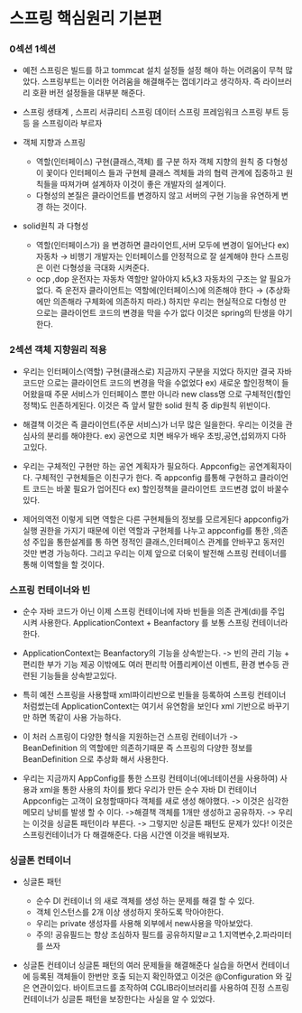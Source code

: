 # 스프링 핵심원리 기본편

### 0섹션 1섹션

   - 예전 스프링은 빌드를 하고 tommcat 설치 설정들 설정 해야 하는 어려움이 무척 많았다. 스프링부트는 이러한 어려움을 해결해주는 껍데기라고 생각하자. 즉 라이브러리 호환 버전 설정들을 대부분 해준다.
  
  - 스프링 생태계 , 스프리 서큐리티 스프링 데이터 스프링 프레임워크 스프링 부트 등등 을 스프링이라 부르자
   
   - 객체 지향과 스프링

       - 역할(인터페이스) 구현(클래스,객체) 를 구분 하자 객체 지향의 원칙 중 다형성이 꽃이다 인터페이스 들과 구현체 클래스 겍체들 과의 협력 관계에 집중하고 원칙들을 따져가며 설계하자 이것이 좋은 개발자의 설계이다.
      - 다형성의 본질은 클라이언트를 변경하지 않고 서버의 구현 기능을 유연하게 변경 하는 것이다.
   - solid원칙 과 다형성
   
       - 역할(인터페이스가) 을 변경하면 클라이언트,서버 모두에 변경이 일어난다 ex) 자동차 → 비행기 개발자는 인터페이스를 안정적으로 잘 설계해야 한다 스프링은 이런 다형성을 극대화 시켜준다.
       - ocp ,dop 운전자는 자동차 역할만 알아야지 k5,k3 자동차의 구조는 알 필요가 없다. 즉 운전자 클라이언트는 역할에(인터페이스)에 의존해야 한다 → (추상화에만 의존해라 구체화에 의존하지 마라.)
           하지만 우리는  현실적으로 다형성 만으로는 클라이언트 코드의 변경을 막을 수가 없다 이것은 spring의 탄생을 야기한다.

### 2섹션 객체 지향원리 적용


   - 우리는 인터페이스(역할) 구현(클래스로) 지금까지 구분을 지었다 하지만 결국 자바코드만 으로는 클라이언트 코드의 변경을 막을 수없었다 ex) 새로운 할인정책이 들어왔을때 주문 서비스가 인터페이스 뿐만 아니라 new class명 으로 구체적인(할인정책)도 읜존하게된다. 이것은 즉 앞서 말한 solid 원칙  중 dip원칙 위반이다.

   - 해결책
      이것은 즉 클라이언트(주문 서비스)가 너무 많은 일을한다. 우리는 이것을  관심사의 분리를 해야한다. ex) 공연으로 치면 배우가 배우 초빙,공연,섭외까지 다하고있다.
     
   -  우리는 구체적인 구현만 하는 공연 계획자가 필요하다. Appconfig는 공연계획자이다. 구체적인 구현체들은 이친구가 한다. 즉 appconfig 를통해 구현하고 클라이언트 코드는 바꿀     필요가 업어진다 ex) 할인정책을 클라이언트 코드변경 없이 바꿀수있다.

   - 제어의역전
      이렇게 되면 역할은 다른 구현체들의 정보를 모르게된다 appconfig가 실행 권한을 가지기 때문에 이런 역할과 구현체를 나누고 appconfig를 통한 ,의존성 주입을 통한설계를 통   하면 정적인 클래스,인터페이스 관계를 안바꾸고 동저인 것만 변경 가능하다. 그리고 우리는 이제 앞으로 더욱이 발전해 스프링 컨테이너를 통해 이역할을 할 것이다.
      
      
### 스프링 컨테이너와 빈

   - 순수 자바 코드가 아닌 이제 스프링 컨테이너에 자바 빈들을 의존 관계(di)를 주입 시켜 사용한다.      ApplicationContext + Beanfactory 를 보통 스프링 컨테이너라 한다.
   
   - ApplicationContext는 Beanfactory의 기능을 상속받는다. -> 빈의 관리 기능 + 편리한 부가 기능 제공   이밖에도 여러 편리학 어플리케이션 이벤트, 환경 변수등 관련된 기능들을 상속받고있다.
   
   - 특히 예전 스프링을 사용할때 xml파이리반으로 빈들을 등록하여 스프링 컨테이너 처럼썼는데 ApplicationContext는 여기서 유연함을 보인다 xml 기반으로 바꾸기만 하면 똑같이 사용 가능하다.
   
   - 이 처러 스프링이 다양한 형식을 지원하는건 스프링 컨테이너가 -> BeanDefinition 의 역할에만 의존하기때문 즉 스프링의 다양한 정보를 BeanDefinition 으로 추상화 해서 사용한다.

 - 우리는 지금까지 AppConfig를 통한 스프링 컨테이너(에너테이션을 사용하여) 사용과 xml을 통한 사용의 차이를 봤다 우리가 만든 순수 자바 DI 컨테이너 Appconfig는  고객이 요청할때마다 객체를 새로 생성 해야했다. -> 이것은 심각한 메모리 낭비를 발생 할 수 이다. ->해결책 객체를 1개만 생성하고 공유하자.
  -> 우리는 이것을 싱글톤 패턴이라 부른다. -> 그렇지만 싱글톤 패턴도 문제가 있다! 이것은 스프링컨테이너가 다 해결해준다. 다음 시간엔 이것을 배워보자.

### 싱글톤 컨테이너


   - 싱글톤 패턴
   
     -  순수 DI 컨테이너 의 새로 객체를 생성 하는 문제를 해결 할 수 있다.
     -  객체 인스턴스를 2개 이상 생성하지 못하도록 막아야한다.
     -  우리는 private 생성자를 사용해 외부에서 new사용을 막아보았다.
     -  주의! 공유필드는 항상 조심하자 필드를 공유하지말ㄹ고 1.지역변수,2.파라미터를 쓰자
 
 - 싱글톤 컨테이너
     싱글톤 패턴의 여러 문제들을 해결해준다 실습을 하면서 컨테이너에 등록된 객체들이 한번만 호출 되는지 확인하였고  이것은 @Configuration 와 깊은 연관이있다. 바이트코드를    조작하여 CGLIB라이브러리를 사용하여  진정 스프링 컨테이너가 싱글톤 패턴을 보장한다는 사실을 알 수 있었다.
